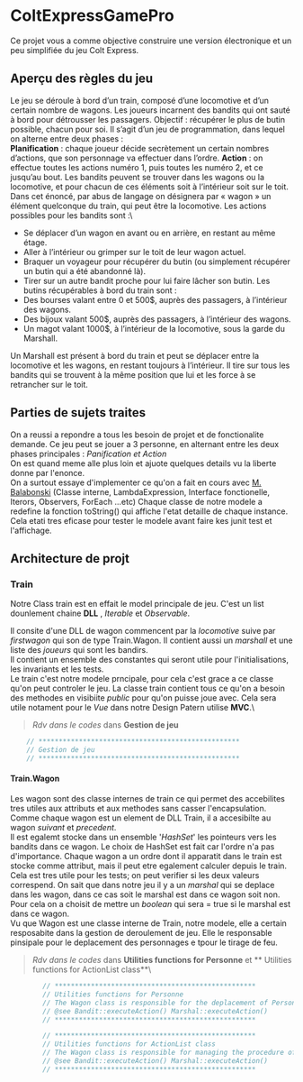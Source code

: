 # ColtExpressGamePro

Ce projet vous a comme objective  construire une version électronique et un peu simplifiée du jeu Colt Express.


## Aperçu des règles du jeu

Le jeu se déroule à bord d’un train, composé d’une locomotive et d’un certain nombre de wagons. Les
joueurs incarnent des bandits qui ont sauté à bord pour détrousser les passagers. Objectif : récupérer le
plus de butin possible, chacun pour soi. Il s’agit d’un jeu de programmation, dans lequel on alterne entre
deux phases :\
**Planification** : chaque joueur décide secrètement un certain nombres d’actions, que son personnage
va effectuer dans l’ordre.
**Action** : on effectue toutes les actions numéro 1, puis toutes les numéro 2, et ce jusqu’au bout.
Les bandits peuvent se trouver dans les wagons ou la locomotive, et pour chacun de ces éléments soit à
l’intérieur soit sur le toit. Dans cet énoncé, par abus de langage on désignera par « wagon » un élément
quelconque du train, qui peut être la locomotive. Les actions possibles pour les bandits sont :\
* Se déplacer d’un wagon en avant ou en arrière, en restant au même étage.
* Aller à l’intérieur ou grimper sur le toit de leur wagon actuel.
* Braquer un voyageur pour récupérer du butin (ou simplement récupérer un butin qui a été
abandonné là).
* Tirer sur un autre bandit proche pour lui faire lâcher son butin.
Les butins récupérables à bord du train sont :
* Des bourses valant entre 0 et 500$, auprès des passagers, à l’intérieur des wagons.
* Des bijoux valant 500$, auprès des passagers, à l’intérieur des wagons.
* Un magot valant 1000$, à l’intérieur de la locomotive, sous la garde du Marshall. 

Un Marshall est présent à bord du train et peut se déplacer entre la locomotive et les wagons, en restant
toujours à l’intérieur. Il tire sur tous les bandits qui se trouvent à la même position que lui et les force à
se retrancher sur le toit.

## Parties de sujets traites

On a reussi a repondre a tous les besoin de projet et de fonctionalite demande.
Ce jeu peut se jouer a 3 personne, en alternant entre les deux phases principales : *Panification et Action*\
On est quand meme alle plus loin et ajuote quelques details vu la liberte donne par l'enonce. \
On a surtout essaye d'implementer ce qu'on a fait en cours avec [M. Balabonski](https://www.lri.fr/~blsk/POGL/) (Classe interne, LambdaExpression, Interface fonctionelle, Iterors, Observers, ForEach ...etc)
Chaque classe de notre modele a redefine la fonction toString() qui affiche l'etat detaille de chaque instance. Cela etati tres eficase pour tester le modele avant faire kes junit test et l'affichage.

## Architecture de projt

### Train

Notre Class train est en effait le model principale de jeu. C'est un list dounlement chaine **DLL** , *Iterable*  et *Observable*.

Il consite d'une DLL de wagon commencent par la *locomotive* suive par *firstwagon* qui son de type Train.Wagon. Il contient aussi un *marshall* et une liste des *joueurs* qui sont les bandirs.\
Il contient un ensemble des constantes qui seront utile pour l'initialisations, les invariants et les tests.\
Le train c'est notre modele prncipale, pour cela c'est grace a ce classe qu'on peut controler le jeu. La classe train contient tous ce qu'on a besoin des methodes en visibiite *public* pour qu'on puisse joue avec. Cela sera utile notament pour le *Vue* dans notre Design Patern utilise **MVC**.\

> *Rdv dans le codes*   dans **Gestion de jeu**
```java
    // **************************************************
    // Gestion de jeu
    // **************************************************
```

#### Train.Wagon

Les wagon sont des classe internes de train ce qui permet des accebilites tres utiles aux attributs et aux methodes sans casser l'encapsulation.\
Comme chaque wagon est un element de DLL Train, il a accesibilte au wagon *suivant* et *precedent*.\
Il est egalemt stocke dans un ensemble '*HashSet*' les pointeurs vers les bandits dans ce wagon. Le choix de HashSet est fait car l'ordre n'a pas d'importance.
Chaque wagon a un ordre dont il apparatit dans le train est stocke comme attribut, mais il peut etre egalement calculer depuis le train. Cela est tres utile pour les tests; on peut verifier si les deux valeurs correspend.
On sait que dans notre jeu il y a un *marshal* qui se deplace dans les wagon, dans ce cas soit le marshal est dans ce wagon soit non. Pour cela on a choisit de mettre un *boolean* qui sera = true si le marshal est dans ce wagon.\
Vu que Wagon est une classe interne de Train, notre modele, elle a certain resposabite dans la gestion de deroulement de jeu. Elle le responsable pinsipale pour le deplacement des personnages e tpour le tirage de feu.

> *Rdv dans le codes*   dans **Utilities functions for Personne** et ** Utilities functions for ActionList class**\
```java
        // **************************************************
        // Utilities functions for Personne
        // The Wagon class is responsible for the deplacement of Personne
        // @see Bandit::executeAction() Marshal::executeAction()
        // **************************************************
```
```java
        // **************************************************
        // Utilities functions for ActionList class
        // The Wagon class is responsible for managing the procedure of shooting, stealing 
        // @see Bandit::executeAction() Marshal::executeAction()
        // **************************************************
```






